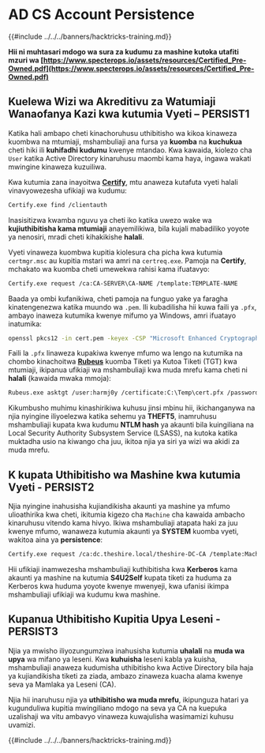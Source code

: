 # AD CS Account Persistence

{{#include ../../../banners/hacktricks-training.md}}

**Hii ni muhtasari mdogo wa sura za kudumu za mashine kutoka utafiti mzuri wa [https://www.specterops.io/assets/resources/Certified_Pre-Owned.pdf](https://www.specterops.io/assets/resources/Certified_Pre-Owned.pdf)**

## **Kuelewa Wizi wa Akreditivu za Watumiaji Wanaofanya Kazi kwa kutumia Vyeti – PERSIST1**

Katika hali ambapo cheti kinachoruhusu uthibitisho wa kikoa kinaweza kuombwa na mtumiaji, mshambuliaji ana fursa ya **kuomba** na **kuchukua** cheti hiki ili **kuhifadhi kudumu** kwenye mtandao. Kwa kawaida, kiolezo cha `User` katika Active Directory kinaruhusu maombi kama haya, ingawa wakati mwingine kinaweza kuzuiliwa.

Kwa kutumia zana inayoitwa [**Certify**](https://github.com/GhostPack/Certify), mtu anaweza kutafuta vyeti halali vinavyowezesha ufikiaji wa kudumu:
```bash
Certify.exe find /clientauth
```
Inasisitizwa kwamba nguvu ya cheti iko katika uwezo wake wa **kujiuthibitisha kama mtumiaji** anayemilikiwa, bila kujali mabadiliko yoyote ya nenosiri, mradi cheti kihakikishe **halali**.

Vyeti vinaweza kuombwa kupitia kiolesura cha picha kwa kutumia `certmgr.msc` au kupitia mstari wa amri na `certreq.exe`. Pamoja na **Certify**, mchakato wa kuomba cheti umewekwa rahisi kama ifuatavyo:
```bash
Certify.exe request /ca:CA-SERVER\CA-NAME /template:TEMPLATE-NAME
```
Baada ya ombi kufanikiwa, cheti pamoja na funguo yake ya faragha kinatengenezwa katika muundo wa `.pem`. Ili kubadilisha hii kuwa faili ya `.pfx`, ambayo inaweza kutumika kwenye mifumo ya Windows, amri ifuatayo inatumika:
```bash
openssl pkcs12 -in cert.pem -keyex -CSP "Microsoft Enhanced Cryptographic Provider v1.0" -export -out cert.pfx
```
Faili la `.pfx` linaweza kupakiwa kwenye mfumo wa lengo na kutumika na chombo kinachoitwa [**Rubeus**](https://github.com/GhostPack/Rubeus) kuomba Tiketi ya Kutoa Tiketi (TGT) kwa mtumiaji, ikipanua ufikiaji wa mshambuliaji kwa muda mrefu kama cheti ni **halali** (kawaida mwaka mmoja):
```bash
Rubeus.exe asktgt /user:harmj0y /certificate:C:\Temp\cert.pfx /password:CertPass!
```
Kikumbusho muhimu kinashirikiwa kuhusu jinsi mbinu hii, ikichanganywa na njia nyingine iliyoelezwa katika sehemu ya **THEFT5**, inamruhusu mshambuliaji kupata kwa kudumu **NTLM hash** ya akaunti bila kuingiliana na Local Security Authority Subsystem Service (LSASS), na kutoka katika muktadha usio na kiwango cha juu, ikitoa njia ya siri ya wizi wa akidi za muda mrefu.

## **K kupata Uthibitisho wa Mashine kwa kutumia Vyeti - PERSIST2**

Njia nyingine inahusisha kujiandikisha akaunti ya mashine ya mfumo ulioathirika kwa cheti, ikitumia kigezo cha `Machine` cha kawaida ambacho kinaruhusu vitendo kama hivyo. Ikiwa mshambuliaji atapata haki za juu kwenye mfumo, wanaweza kutumia akaunti ya **SYSTEM** kuomba vyeti, wakitoa aina ya **persistence**:
```bash
Certify.exe request /ca:dc.theshire.local/theshire-DC-CA /template:Machine /machine
```
Hii ufikiaji inamwezesha mshambuliaji kuthibitisha kwa **Kerberos** kama akaunti ya mashine na kutumia **S4U2Self** kupata tiketi za huduma za Kerberos kwa huduma yoyote kwenye mwenyeji, kwa ufanisi ikimpa mshambuliaji ufikiaji wa kudumu kwa mashine.

## **Kupanua Uthibitisho Kupitia Upya Leseni - PERSIST3**

Njia ya mwisho iliyozungumziwa inahusisha kutumia **uhalali** na **muda wa upya** wa mifano ya leseni. Kwa **kuhuisha** leseni kabla ya kuisha, mshambuliaji anaweza kudumisha uthibitisho kwa Active Directory bila haja ya kujiandikisha tiketi za ziada, ambazo zinaweza kuacha alama kwenye seva ya Mamlaka ya Leseni (CA).

Njia hii inaruhusu njia ya **uthibitisho wa muda mrefu**, ikipunguza hatari ya kugunduliwa kupitia mwingiliano mdogo na seva ya CA na kuepuka uzalishaji wa vitu ambavyo vinaweza kuwajulisha wasimamizi kuhusu uvamizi. 

{{#include ../../../banners/hacktricks-training.md}}
